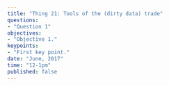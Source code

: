 ```yaml
---
title: "Thing 21: Tools of the (dirty data) trade"
questions:
- "Question 1"
objectives:
- "Objective 1."
keypoints:
- "First key point."
date: "June, 2017"
time: "12-1pm"
published: false
---
```

